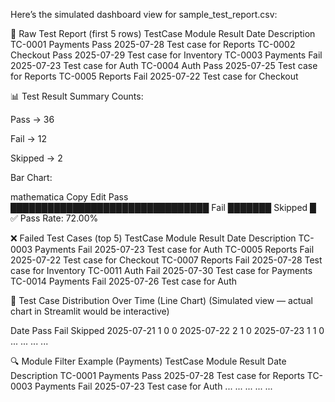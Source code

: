 Here’s the simulated dashboard view for sample_test_report.csv:

📄 Raw Test Report (first 5 rows)
TestCase	Module	Result	Date	Description
TC-0001	Payments	Pass	2025-07-28	Test case for Reports
TC-0002	Checkout	Pass	2025-07-29	Test case for Inventory
TC-0003	Payments	Fail	2025-07-23	Test case for Auth
TC-0004	Auth	Pass	2025-07-25	Test case for Reports
TC-0005	Reports	Fail	2025-07-22	Test case for Checkout

📊 Test Result Summary
Counts:

Pass → 36

Fail → 12

Skipped → 2

Bar Chart:

mathematica
Copy
Edit
Pass    ████████████████████████████████
Fail    ███████
Skipped █
✅ Pass Rate: 72.00%

❌ Failed Test Cases (top 5)
TestCase	Module	Result	Date	Description
TC-0003	Payments	Fail	2025-07-23	Test case for Auth
TC-0005	Reports	Fail	2025-07-22	Test case for Checkout
TC-0007	Reports	Fail	2025-07-28	Test case for Inventory
TC-0011	Auth	Fail	2025-07-30	Test case for Payments
TC-0014	Payments	Fail	2025-07-26	Test case for Auth

📅 Test Case Distribution Over Time (Line Chart)
(Simulated view — actual chart in Streamlit would be interactive)

Date	Pass	Fail	Skipped
2025-07-21	1	0	0
2025-07-22	2	1	0
2025-07-23	1	1	0
...	...	...	...

🔍 Module Filter Example (Payments)
TestCase	Module	Result	Date	Description
TC-0001	Payments	Pass	2025-07-28	Test case for Reports
TC-0003	Payments	Fail	2025-07-23	Test case for Auth
...	...	...	...	...

